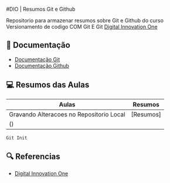 
#DIO | Resumos Git e Github

Repositorio para armazenar resumos sobre Git e Github do curso Versionamento de codigo COM Git E Git
[Digital Innovation One](https://www.dio.me/)

## 📖 Documentação
- [Documentação Git](https://git-scm.com/doc)
- [Documentação Github](https://docs.github.com/)

## 💻 Resumos das Aulas

| Aulas | Resumos |
|-------|---------|
|Gravando Alteracoes no Repositorio Local | [Resumos]
() |

```
Git Init
```

## 🔍 Referencias
- [Digital Innovation One]()
